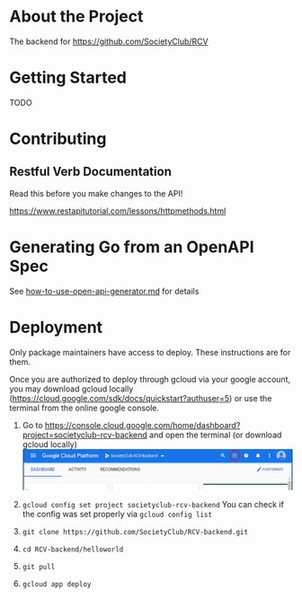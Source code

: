 # About the Project

The backend for https://github.com/SocietyClub/RCV

# Getting Started

TODO

# Contributing

## Restful Verb Documentation
Read this before you make changes to the API!

https://www.restapitutorial.com/lessons/httpmethods.html

# Generating Go from an OpenAPI Spec
See [how-to-use-open-api-generator.md](how-to-use-open-api-generator.md) for details

# Deployment
Only package maintainers have access to deploy. These instructions are for them.

Once you are authorized to deploy through gcloud via your google account, you may download gcloud locally (https://cloud.google.com/sdk/docs/quickstart?authuser=5) or use the terminal from the online google console.

1. Go to https://console.cloud.google.com/home/dashboard?project=societyclub-rcv-backend and open the terminal (or download gcloud locally)
![gcp terminal button](README-gcp-terminal-button.png)

2. `gcloud config set project societyclub-rcv-backend`
    You can check if the config was set properly via `gcloud config list`
3. `git clone https://github.com/SocietyClub/RCV-backend.git`
4. `cd RCV-backend/helloworld`
5. `git pull`
6. `gcloud app deploy`


